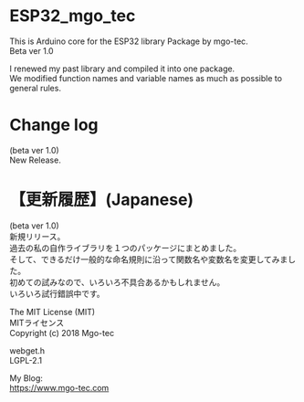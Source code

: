 # ESP32_mgo_tec
This is Arduino core for the ESP32 library Package by mgo-tec.  
Beta ver 1.0  
  
I renewed my past library and compiled it into one package.  
We modified function names and variable names as much as possible to general rules.   
  
  
# Change log
(beta ver 1.0)  
New Release.   
  
# 【更新履歴】(Japanese)  
(beta ver 1.0)  
新規リリース。  
過去の私の自作ライブラリを１つのパッケージにまとめました。  
そして、できるだけ一般的な命名規則に沿って関数名や変数名を変更してみました。  
初めての試みなので、いろいろ不具合あるかもしれません。  
いろいろ試行錯誤中です。  
  
The MIT License (MIT)  
MITライセンス  
Copyright (c) 2018 Mgo-tec  
  
webget.h  
LGPL-2.1  
  
My Blog:  
https://www.mgo-tec.com  